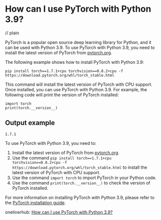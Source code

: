 # How can I use PyTorch with Python 3.9?
// plain

PyTorch is a popular open source deep learning library for Python, and it can be used with Python 3.9. To use PyTorch with Python 3.9, you need to install the latest version of PyTorch from [pytorch.org](https://pytorch.org/).

The following example shows how to install PyTorch with Python 3.9:
```
pip install torch==1.7.1+cpu torchvision==0.8.2+cpu -f https://download.pytorch.org/whl/torch_stable.html
```

This command will install the latest version of PyTorch with CPU support. Once installed, you can use PyTorch with Python 3.9. For example, the following code will print the version of PyTorch installed:
```
import torch
print(torch.__version__)
```

## Output example

```
1.7.1
```

To use PyTorch with Python 3.9, you need to:

1. Install the latest version of PyTorch from [pytorch.org](https://pytorch.org/).
2. Use the command `pip install torch==1.7.1+cpu torchvision==0.8.2+cpu -f https://download.pytorch.org/whl/torch_stable.html` to install the latest version of PyTorch with CPU support.
3. Use the command `import torch` to import PyTorch in your Python code.
4. Use the command `print(torch.__version__)` to check the version of PyTorch installed.

For more information on installing PyTorch with Python 3.9, please refer to the [PyTorch installation guide](https://pytorch.org/get-started/locally/).

onelinerhub: [How can I use PyTorch with Python 3.9?](https://onelinerhub.com/python-pytorch/how-can-i-use-pytorch-with-python----)